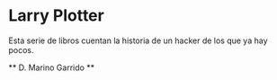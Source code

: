 # Larry Plotter

Esta serie de libros cuentan la historia de un hacker de los que ya hay pocos.

** D. Marino Garrido **